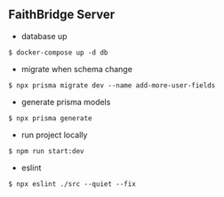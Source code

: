 ## FaithBridge Server

- database up
```
$ docker-compose up -d db
```

- migrate when schema change
```
$ npx prisma migrate dev --name add-more-user-fields
```

- generate prisma models
```
$ npx prisma generate
```

- run project locally
```
$ npm run start:dev
```

- eslint
```
$ npx eslint ./src --quiet --fix
```